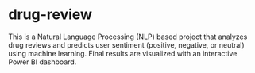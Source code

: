 # drug-review
This is a Natural Language Processing (NLP) based project that analyzes drug reviews and predicts user sentiment (positive, negative, or neutral) using machine learning. Final results are visualized with an interactive Power BI dashboard.
